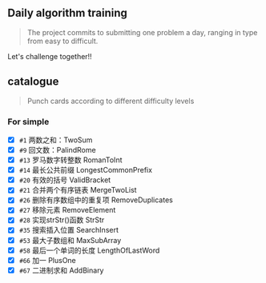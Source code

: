 ## Daily algorithm training

> The project commits to submitting one problem
> a day, ranging in type from easy to difficult.

Let's challenge together!!

## catalogue
>Punch cards according to different difficulty levels

### For simple
- [x] `#1` 两数之和：TwoSum
- [x] `#9` 回文数：PalindRome
- [x] `#13` 罗马数字转整数 RomanToInt
- [x] `#14` 最长公共前缀 LongestCommonPrefix
- [x] `#20` 有效的括号 ValidBracket
- [x] `#21` 合并两个有序链表 MergeTwoList
- [x] `#26` 删除有序数组中的重复项 RemoveDuplicates
- [x] `#27` 移除元素 RemoveElement
- [x] `#28` 实现strStr()函数 StrStr
- [x] `#35` 搜索插入位置 SearchInsert
- [x] `#53` 最大子数组和 MaxSubArray
- [x] `#58` 最后一个单词的长度 LengthOfLastWord
- [x] `#66` 加一 PlusOne
- [x] `#67` 二进制求和 AddBinary
